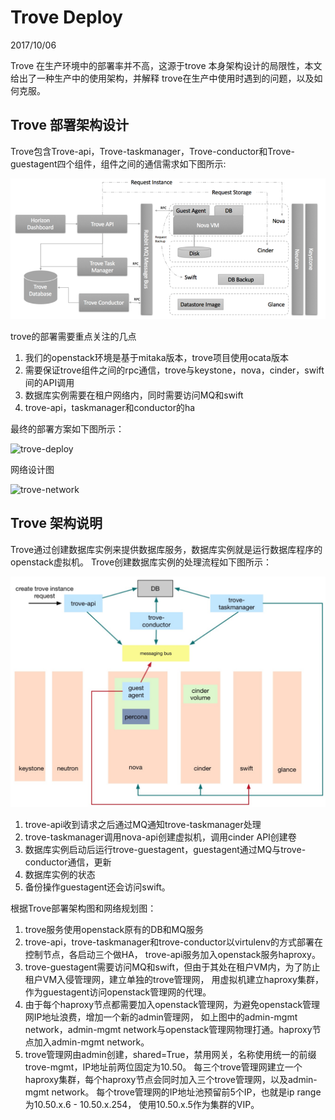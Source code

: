 # Trove Deploy

2017/10/06

Trove 在生产环境中的部署率并不高，这源于trove 本身架构设计的局限性，本文给出了一种生产中的使用架构，并解释
trove在生产中使用时遇到的问题，以及如何克服。

## Trove 部署架构设计

Trove包含Trove-api，Trove-taskmanager，Trove-conductor和Trove-guestagent四个组件，组件之间的通信需求如下图所示:

![trove-arthi](images/trove-architecutre.png)

trove的部署需要重点关注的几点

1. 我们的openstack环境是基于mitaka版本，trove项目使用ocata版本
2. 需要保证trove组件之间的rpc通信，trove与keystone，nova，cinder，swift间的API调用
3. 数据库实例需要在租户网络内，同时需要访问MQ和swift
4. trove-api，taskmanager和conductor的ha

最终的部署方案如下图所示：

![trove-deploy](images/trove-deploy.png)

网络设计图

![trove-network](images/trove-network.png)

## Trove 架构说明

Trove通过创建数据库实例来提供数据库服务，数据库实例就是运行数据库程序的openstack虚拟机。
Trove创建数据库实例的处理流程如下图所示：

![trove-create-instance](images/trove-create-instance.png)

1. trove-api收到请求之后通过MQ通知trove-taskmanager处理
2. trove-taskmanager调用nova-api创建虚拟机，调用cinder API创建卷
3. 数据库实例启动后运行trove-guestagent，guestagent通过MQ与trove-conductor通信，更新
4. 数据库实例的状态
5. 备份操作guestagent还会访问swift。

根据Trove部署架构图和网络规划图：

1. trove服务使用openstack原有的DB和MQ服务
2. trove-api，trove-taskmanager和trove-conductor以virtulenv的方式部署在控制节点，各启动三个做HA，
trove-api服务加入openstack服务haproxy。
3. trove-guestagent需要访问MQ和swift，但由于其处在租户VM内，为了防止租户VM入侵管理网，建立单独的trove管理网，
用虚拟机建立haproxy集群，作为guestagent访问openstack管理网的代理。
4. 由于每个haproxy节点都需要加入openstack管理网，为避免openstack管理网IP地址浪费，增加一个新的admin管理网，
如上图中的admin-mgmt network，admin-mgmt network与openstack管理网物理打通。haproxy节点加入admin-mgmt network。
5. trove管理网由admin创建，shared=True，禁用网关，名称使用统一的前缀trove-mgmt，IP地址前两位固定为10.50。
每三个trove管理网建立一个haproxy集群，每个haproxy节点会同时加入三个trove管理网，以及admin-mgmt network。
每个trove管理网的IP地址池预留前5个IP，也就是ip range为10.50.x.6 - 10.50.x.254，
使用10.50.x.5作为集群的VIP。